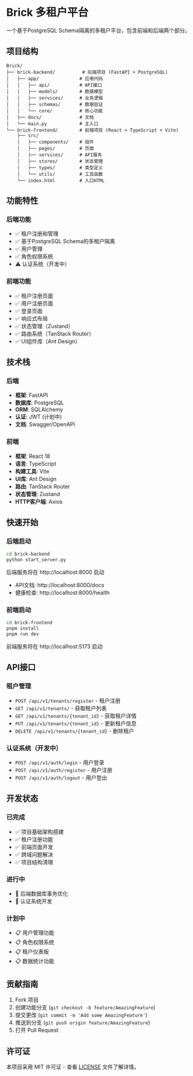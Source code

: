 # Brick 多租户平台

一个基于PostgreSQL Schema隔离的多租户平台，包含前端和后端两个部分。

## 项目结构

```
Brick/
├── brick-backend/          # 后端项目 (FastAPI + PostgreSQL)
│   ├── app/               # 应用代码
│   │   ├── api/           # API接口
│   │   ├── models/        # 数据模型
│   │   ├── services/      # 业务逻辑
│   │   ├── schemas/       # 数据验证
│   │   └── core/          # 核心功能
│   ├── docs/              # 文档
│   └── main.py            # 主入口
└── brick-frontend/        # 前端项目 (React + TypeScript + Vite)
    ├── src/
    │   ├── components/    # 组件
    │   ├── pages/         # 页面
    │   ├── services/      # API服务
    │   ├── stores/        # 状态管理
    │   ├── types/         # 类型定义
    │   └── utils/         # 工具函数
    └── index.html         # 入口HTML
```

## 功能特性

### 后端功能
- ✅ 租户注册和管理
- ✅ 基于PostgreSQL Schema的多租户隔离
- ✅ 用户管理
- ✅ 角色权限系统
- ⚠️ 认证系统（开发中）

### 前端功能
- ✅ 租户注册页面
- ✅ 用户注册页面
- ✅ 登录页面
- ✅ 响应式布局
- ✅ 状态管理（Zustand）
- ✅ 路由系统（TanStack Router）
- ✅ UI组件库（Ant Design）

## 技术栈

### 后端
- **框架**: FastAPI
- **数据库**: PostgreSQL
- **ORM**: SQLAlchemy
- **认证**: JWT (计划中)
- **文档**: Swagger/OpenAPI

### 前端
- **框架**: React 18
- **语言**: TypeScript
- **构建工具**: Vite
- **UI库**: Ant Design
- **路由**: TanStack Router
- **状态管理**: Zustand
- **HTTP客户端**: Axios

## 快速开始

### 后端启动

```bash
cd brick-backend
python start_server.py
```

后端服务将在 http://localhost:8000 启动
- API文档: http://localhost:8000/docs
- 健康检查: http://localhost:8000/health

### 前端启动

```bash
cd brick-frontend
pnpm install
pnpm run dev
```

前端服务将在 http://localhost:5173 启动

## API接口

### 租户管理
- `POST /api/v1/tenants/register` - 租户注册
- `GET /api/v1/tenants/` - 获取租户列表
- `GET /api/v1/tenants/{tenant_id}` - 获取租户详情
- `PUT /api/v1/tenants/{tenant_id}` - 更新租户信息
- `DELETE /api/v1/tenants/{tenant_id}` - 删除租户

### 认证系统（开发中）
- `POST /api/v1/auth/login` - 用户登录
- `POST /api/v1/auth/register` - 用户注册
- `POST /api/v1/auth/logout` - 用户登出

## 开发状态

### 已完成
- ✅ 项目基础架构搭建
- ✅ 租户注册功能
- ✅ 前端页面开发
- ✅ 跨域问题解决
- ✅ 项目结构清理

### 进行中
- 🔄 后端数据库事务优化
- 🔄 认证系统开发

### 计划中
- 📋 用户管理功能
- 📋 角色权限系统
- 📋 租户仪表板
- 📋 数据统计功能

## 贡献指南

1. Fork 项目
2. 创建功能分支 (`git checkout -b feature/AmazingFeature`)
3. 提交更改 (`git commit -m 'Add some AmazingFeature'`)
4. 推送到分支 (`git push origin feature/AmazingFeature`)
5. 打开 Pull Request

## 许可证

本项目采用 MIT 许可证 - 查看 [LICENSE](LICENSE) 文件了解详情。
